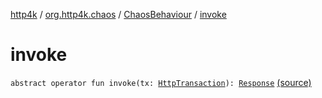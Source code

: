 [http4k](../../index.md) / [org.http4k.chaos](../index.md) / [ChaosBehaviour](index.md) / [invoke](./invoke.md)

# invoke

`abstract operator fun invoke(tx: `[`HttpTransaction`](../../org.http4k.core/-http-transaction/index.md)`): `[`Response`](../../org.http4k.core/-response/index.md) [(source)](https://github.com/http4k/http4k/blob/master/http4k-testing-chaos/src/main/kotlin/org/http4k/chaos/ChaosBehaviours.kt#L21)